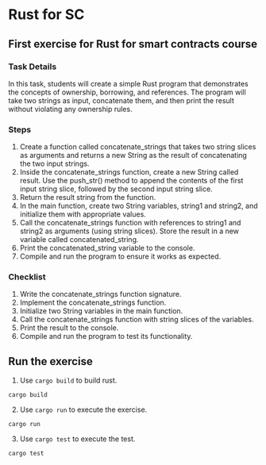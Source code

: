 # Rust for SC

## First exercise for Rust for smart contracts course

### Task Details

In this task, students will create a simple Rust program that demonstrates the concepts of ownership, borrowing, and references. The program will take two strings as input, concatenate them, and then print the result without violating any ownership rules.

### Steps

1. Create a function called concatenate_strings that takes two string slices as arguments and returns a new String as the result of concatenating the two input strings.
2. Inside the concatenate_strings function, create a new String called result. Use the push_str() method to append the contents of the first input string slice, followed by the second input string slice.
3. Return the result string from the function.
4. In the main function, create two String variables, string1 and string2, and initialize them with appropriate values.
5. Call the concatenate_strings function with references to string1 and string2 as arguments (using string slices). Store the result in a new variable called concatenated_string.
6. Print the concatenated_string variable to the console.
7. Compile and run the program to ensure it works as expected.

### Checklist

1. Write the concatenate_strings function signature.
2. Implement the concatenate_strings function.
3. Initialize two String variables in the main function.
4. Call the concatenate_strings function with string slices of the variables.
5. Print the result to the console.
6. Compile and run the program to test its functionality.

## Run the exercise

1. Use `cargo build` to build rust.

```
cargo build
```

2. Use `cargo run` to execute the exercise.

```
cargo run
```

3. Use `cargo test` to execute the test.

```
cargo test
```

